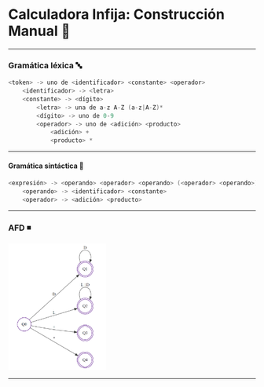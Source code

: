 # Calculadora Infija: Construcción Manual 🧮

---

### Gramática léxica 🔤

```c
<token> -> uno de <identificador> <constante> <operador>
    <identificador> -> <letra>
    <constante> -> <dígito>
    	<letra> -> una de a-z A-Z (a-z|A-Z)*
    	<dígito> -> uno de 0-9
    	<operador> -> uno de <adición> <producto>
    		<adición> +
    		<producto> *
```

---

#### Gramática sintáctica 🔗

```c
<expresión> -> <operando> <operador> <operando> (<operador> <operando>)*
    <operando> -> <identificador> <constante>
    <operador> -> <adición> <producto>
```

---

### AFD ◾

<img src="/06-CalcInfManual/imgs/afd.png" alt="Autómata finito determinístico" style="zoom:30%;" />

---

